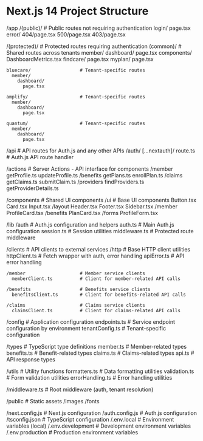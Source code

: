 # Next.js 14 Project Structure

/app
  /(public)/                   # Public routes not requiring authentication
    login/
      page.tsx
    error/
      404/page.tsx
      500/page.tsx
      403/page.tsx

  /(protected)/                # Protected routes requiring authentication
    (common)/                  # Shared routes across tenants
      member/
        dashboard/
          page.tsx
          components/
            DashboardMetrics.tsx
        findcare/
          page.tsx
        myplan/
          page.tsx

    bluecare/                  # Tenant-specific routes
      member/
        dashboard/
          page.tsx

    amplify/                   # Tenant-specific routes
      member/
        dashboard/
          page.tsx

    quantum/                   # Tenant-specific routes
      member/
        dashboard/
          page.tsx

  /api                         # API routes for Auth.js and any other APIs
    /auth/
      [...nextauth]/
        route.ts              # Auth.js API route handler

  /actions                     # Server Actions - API interface for components
    /member
      getProfile.ts
      updateProfile.ts
    /benefits
      getPlans.ts
      enrollPlan.ts
    /claims
      getClaims.ts
      submitClaim.ts
    /providers
      findProviders.ts
      getProviderDetails.ts

/components                    # Shared UI components
  /ui                          # Base UI components
    Button.tsx
    Card.tsx
    Input.tsx
  /layout
    Header.tsx
    Footer.tsx
    Sidebar.tsx
  /member
    ProfileCard.tsx
  /benefits
    PlanCard.tsx
  /forms
    ProfileForm.tsx

/lib
  /auth                        # Auth.js configuration and helpers
    auth.ts                    # Main Auth.js configuration
    session.ts                 # Session utilities
    middleware.ts              # Protected route middleware

  /clients                     # API clients to external services
    /http                      # Base HTTP client utilities
      httpClient.ts            # Fetch wrapper with auth, error handling
      apiError.ts              # API error handling

    /member                    # Member service clients
      memberClient.ts          # Client for member-related API calls
      
    /benefits                  # Benefits service clients
      benefitsClient.ts        # Client for benefits-related API calls
      
    /claims                    # Claims service clients
      claimsClient.ts          # Client for claims-related API calls

  /config                      # Application configuration
    endpoints.ts               # Service endpoint configuration by environment
    tenantConfig.ts            # Tenant-specific configuration

  /types                       # TypeScript type definitions
    member.ts                  # Member-related types 
    benefits.ts                # Benefit-related types
    claims.ts                  # Claims-related types
    api.ts                     # API response types

  /utils                       # Utility functions
    formatters.ts              # Data formatting utilities
    validation.ts              # Form validation utilities
    errorHandling.ts           # Error handling utilities

/middleware.ts                 # Root middleware (auth, tenant resolution)

/public                        # Static assets
  /images
  /fonts

/next.config.js                # Next.js configuration
/auth.config.js                # Auth.js configuration
/tsconfig.json                 # TypeScript configuration
/.env.local                    # Environment variables (local)
/.env.development              # Development environment variables
/.env.production               # Production environment variables